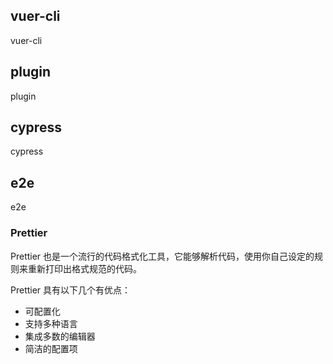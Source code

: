 ## vuer-cli

vuer-cli

## plugin

plugin

## cypress

cypress

## e2e

e2e

### Prettier

Prettier 也是一个流行的代码格式化工具，它能够解析代码，使用你自己设定的规则来重新打印出格式规范的代码。

Prettier 具有以下几个有优点：

- 可配置化
- 支持多种语言
- 集成多数的编辑器
- 简洁的配置项
